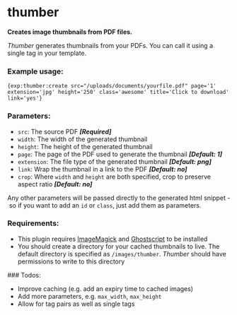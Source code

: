 # thumber

__Creates image thumbnails from PDF files.__

_Thumber_ generates thumbnails from your PDFs. You can call it using a single tag in your template.

### Example usage:

```
{exp:thumber:create src="/uploads/documents/yourfile.pdf" page='1' extension='jpg' height='250' class='awesome' title='Click to download' link='yes'}
```

### Parameters:
 - `src`: The source PDF ___[Required]___
 - `width`: The width of the generated thumbnail
 - `height`: The height of the generated thumbnail
 - `page`: The page of the PDF used to generate the thumbnail ___[Default: 1]___
 - `extension`: The file type of the generated thumbnail ___[Default: png]___
 - `link`: Wrap the thumbnail in a link to the PDF ___[Default: no]___
 - `crop`: Where `width` and `height` are both specified, crop to preserve aspect ratio ___[Default: no]___

Any other parameters will be passed directly to the generated html snippet - so if you want to add an `id` or `class`, just add them as parameters.

### Requirements:
 - This plugin requires [ImageMagick](http://www.imagemagick.org/) and [Ghostscript](http://www.ghostscript.com/) to be installed
 - You should create a directory for your cached thumbnails to live. The default directory is specified as `/images/thumber`. _Thumber_ should have permissions to write to this directory

### Todos:
 - Improve caching (e.g. add an expiry time to cached images)
 - Add more parameters, e.g. `max_width`, `max_height`
 - Allow for tag pairs as well as single tags